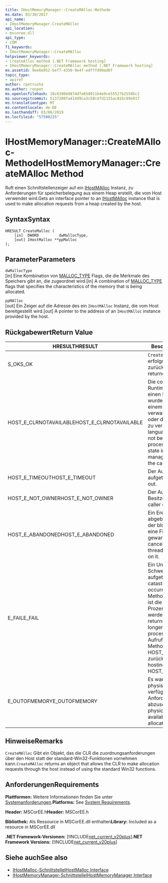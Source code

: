```yaml
---
title: IHostMemoryManager::CreateMAlloc-Methode
ms.date: 03/30/2017
api_name:
- IHostMemoryManager.CreateMAlloc
api_location:
- mscoree.dll
api_type:
- COM
f1_keywords:
- IHostMemoryManager::CreateMAlloc
helpviewer_keywords:
- CreateAlloc method [.NET Framework hosting]
- IHostMemoryManager::CreateMAlloc method [.NET Framework hosting]
ms.assetid: 9ee6e052-bef7-4350-9e4f-edfffd99ad6f
topic_type:
- apiref
author: rpetrusha
ms.author: ronpet
ms.openlocfilehash: 18c6390e0874dfe658911b4e9ce55527b2558bc2
ms.sourcegitcommit: 5137208fa414d9ca3c58cdfd2155ac81bc89e917
ms.translationtype: MT
ms.contentlocale: de-DE
ms.lasthandoff: 03/06/2019
ms.locfileid: "57500225"
---
```

# <a name="ihostmemorymanagercreatemalloc-method"></a><span data-ttu-id="d16dd-102">IHostMemoryManager::CreateMAlloc-Methode</span><span class="sxs-lookup"><span data-stu-id="d16dd-102">IHostMemoryManager::CreateMAlloc Method</span></span>
<span data-ttu-id="d16dd-103">Ruft einen Schnittstellenzeiger auf ein [IHostMAlloc](../../../../docs/framework/unmanaged-api/hosting/ihostmalloc-interface.md) Instanz, zu Anforderungen für speicherbelegung aus einem Heap erstellt, die vom Host verwendet wird.</span><span class="sxs-lookup"><span data-stu-id="d16dd-103">Gets an interface pointer to an [IHostMAlloc](../../../../docs/framework/unmanaged-api/hosting/ihostmalloc-interface.md) instance that is used to make allocation requests from a heap created by the host.</span></span>  
  
## <a name="syntax"></a><span data-ttu-id="d16dd-104">Syntax</span><span class="sxs-lookup"><span data-stu-id="d16dd-104">Syntax</span></span>  
  
```  
HRESULT CreateMalloc (  
    [in]  DWORD         dwMallocType,  
    [out] IHostMalloc **ppMalloc  
);  
```  
  
## <a name="parameters"></a><span data-ttu-id="d16dd-105">Parameter</span><span class="sxs-lookup"><span data-stu-id="d16dd-105">Parameters</span></span>  
 `dwMallocType`  
 <span data-ttu-id="d16dd-106">[in] Eine Kombination von [MALLOC_TYPE](../../../../docs/framework/unmanaged-api/hosting/malloc-type-enumeration.md) Flags, die die Merkmale des Speichers gibt an, die zugeordnet wird.</span><span class="sxs-lookup"><span data-stu-id="d16dd-106">[in] A combination of [MALLOC_TYPE](../../../../docs/framework/unmanaged-api/hosting/malloc-type-enumeration.md) flags that specifies the characteristics of the memory that is being allocated.</span></span>  
  
 `ppMAlloc`  
 <span data-ttu-id="d16dd-107">[out] Ein Zeiger auf die Adresse des ein `IHostMAlloc` Instanz, die vom Host bereitgestellt wird.</span><span class="sxs-lookup"><span data-stu-id="d16dd-107">[out] A pointer to the address of an `IHostMAlloc` instance provided by the host.</span></span>  
  
## <a name="return-value"></a><span data-ttu-id="d16dd-108">Rückgabewert</span><span class="sxs-lookup"><span data-stu-id="d16dd-108">Return Value</span></span>  
  
|<span data-ttu-id="d16dd-109">HRESULT</span><span class="sxs-lookup"><span data-stu-id="d16dd-109">HRESULT</span></span>|<span data-ttu-id="d16dd-110">Beschreibung</span><span class="sxs-lookup"><span data-stu-id="d16dd-110">Description</span></span>|  
|-------------|-----------------|  
|<span data-ttu-id="d16dd-111">S_OK</span><span class="sxs-lookup"><span data-stu-id="d16dd-111">S_OK</span></span>|<span data-ttu-id="d16dd-112">`CreateMAlloc` wurde erfolgreich zurückgegeben.</span><span class="sxs-lookup"><span data-stu-id="d16dd-112">`CreateMAlloc` returned successfully.</span></span>|  
|<span data-ttu-id="d16dd-113">HOST_E_CLRNOTAVAILABLE</span><span class="sxs-lookup"><span data-stu-id="d16dd-113">HOST_E_CLRNOTAVAILABLE</span></span>|<span data-ttu-id="d16dd-114">Die common Language Runtime (CLR) wurde nicht in einen Prozess geladen wurde, oder die CLR ist in einem Zustand, in dem nicht verwalteten Code ausführen oder den Aufruf erfolgreich zu verarbeiten.</span><span class="sxs-lookup"><span data-stu-id="d16dd-114">The common language runtime (CLR) has not been loaded into a process, or the CLR is in a state in which it cannot run managed code or process the call successfully.</span></span>|  
|<span data-ttu-id="d16dd-115">HOST_E_TIMEOUT</span><span class="sxs-lookup"><span data-stu-id="d16dd-115">HOST_E_TIMEOUT</span></span>|<span data-ttu-id="d16dd-116">Der Aufruf ist ein Timeout aufgetreten.</span><span class="sxs-lookup"><span data-stu-id="d16dd-116">The call timed out.</span></span>|  
|<span data-ttu-id="d16dd-117">HOST_E_NOT_OWNER</span><span class="sxs-lookup"><span data-stu-id="d16dd-117">HOST_E_NOT_OWNER</span></span>|<span data-ttu-id="d16dd-118">Der Aufrufer ist nicht Besitzer der Sperre.</span><span class="sxs-lookup"><span data-stu-id="d16dd-118">The caller does not own the lock.</span></span>|  
|<span data-ttu-id="d16dd-119">HOST_E_ABANDONED</span><span class="sxs-lookup"><span data-stu-id="d16dd-119">HOST_E_ABANDONED</span></span>|<span data-ttu-id="d16dd-120">Ein Ereignis wurde abgebrochen, während sich der blockierte Thread oder eine Fiber darauf gewartet.</span><span class="sxs-lookup"><span data-stu-id="d16dd-120">An event was canceled while a blocked thread or fiber was waiting on it.</span></span>|  
|<span data-ttu-id="d16dd-121">E_FAIL</span><span class="sxs-lookup"><span data-stu-id="d16dd-121">E_FAIL</span></span>|<span data-ttu-id="d16dd-122">Ein Unbekannter Schwerwiegender Fehler ist aufgetreten.</span><span class="sxs-lookup"><span data-stu-id="d16dd-122">An unknown catastrophic failure occurred.</span></span> <span data-ttu-id="d16dd-123">Wenn eine Methode E_FAIL zurückgibt, ist die CLR nicht mehr im Prozess verwendet werden.</span><span class="sxs-lookup"><span data-stu-id="d16dd-123">When a method returns E_FAIL, the CLR is no longer usable within the process.</span></span> <span data-ttu-id="d16dd-124">Nachfolgende Aufrufe zum Hosten der Methoden HOST_E_CLRNOTAVAILABLE zurück.</span><span class="sxs-lookup"><span data-stu-id="d16dd-124">Subsequent calls to hosting methods return HOST_E_CLRNOTAVAILABLE.</span></span>|  
|<span data-ttu-id="d16dd-125">E_OUTOFMEMORY</span><span class="sxs-lookup"><span data-stu-id="d16dd-125">E_OUTOFMEMORY</span></span>|<span data-ttu-id="d16dd-126">Es war nicht genügend physischer Arbeitsspeicher verfügbar, um die Anforderung abzuschließen.</span><span class="sxs-lookup"><span data-stu-id="d16dd-126">Not enough physical memory was available to complete the allocation request.</span></span>|  
  
## <a name="remarks"></a><span data-ttu-id="d16dd-127">Hinweise</span><span class="sxs-lookup"><span data-stu-id="d16dd-127">Remarks</span></span>  
 <span data-ttu-id="d16dd-128">`CreateMAlloc` Gibt ein Objekt, das die CLR die zuordnungsanforderungen über den Host statt der standard-Win32-Funktionen vornehmen kann.</span><span class="sxs-lookup"><span data-stu-id="d16dd-128">`CreateMAlloc` returns an object that allows the CLR to make allocation requests through the host instead of using the standard Win32 functions.</span></span>  
  
## <a name="requirements"></a><span data-ttu-id="d16dd-129">Anforderungen</span><span class="sxs-lookup"><span data-stu-id="d16dd-129">Requirements</span></span>  
 <span data-ttu-id="d16dd-130">**Plattformen:** Weitere Informationen finden Sie unter [Systemanforderungen](../../../../docs/framework/get-started/system-requirements.md).</span><span class="sxs-lookup"><span data-stu-id="d16dd-130">**Platforms:** See [System Requirements](../../../../docs/framework/get-started/system-requirements.md).</span></span>  
  
 <span data-ttu-id="d16dd-131">**Header:** MSCorEE.h</span><span class="sxs-lookup"><span data-stu-id="d16dd-131">**Header:** MSCorEE.h</span></span>  
  
 <span data-ttu-id="d16dd-132">**Bibliothek:** Als Ressource in MSCorEE.dll enthalten</span><span class="sxs-lookup"><span data-stu-id="d16dd-132">**Library:** Included as a resource in MSCorEE.dll</span></span>  
  
 <span data-ttu-id="d16dd-133">**.NET Framework-Versionen:** [!INCLUDE[net_current_v20plus](../../../../includes/net-current-v20plus-md.md)]</span><span class="sxs-lookup"><span data-stu-id="d16dd-133">**.NET Framework Versions:** [!INCLUDE[net_current_v20plus](../../../../includes/net-current-v20plus-md.md)]</span></span>  
  
## <a name="see-also"></a><span data-ttu-id="d16dd-134">Siehe auch</span><span class="sxs-lookup"><span data-stu-id="d16dd-134">See also</span></span>
- [<span data-ttu-id="d16dd-135">IHostMalloc-Schnittstelle</span><span class="sxs-lookup"><span data-stu-id="d16dd-135">IHostMalloc Interface</span></span>](../../../../docs/framework/unmanaged-api/hosting/ihostmalloc-interface.md)
- [<span data-ttu-id="d16dd-136">IHostMemoryManager-Schnittstelle</span><span class="sxs-lookup"><span data-stu-id="d16dd-136">IHostMemoryManager Interface</span></span>](../../../../docs/framework/unmanaged-api/hosting/ihostmemorymanager-interface.md)
